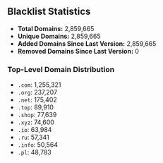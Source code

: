 ## Blacklist Statistics

- **Total Domains:** 2,859,665
- **Unique Domains:** 2,859,665
- **Added Domains Since Last Version:** 2,859,665
- **Removed Domains Since Last Version:** 0

### Top-Level Domain Distribution

-  `.com`: 1,255,321
-  `.org`: 237,207
-  `.net`: 175,402
-  `.top`: 89,910
-  `.shop`: 77,639
-  `.xyz`: 74,600
-  `.io`: 63,984
-  `.ru`: 57,341
-  `.info`: 50,564
-  `.pl`: 48,783
